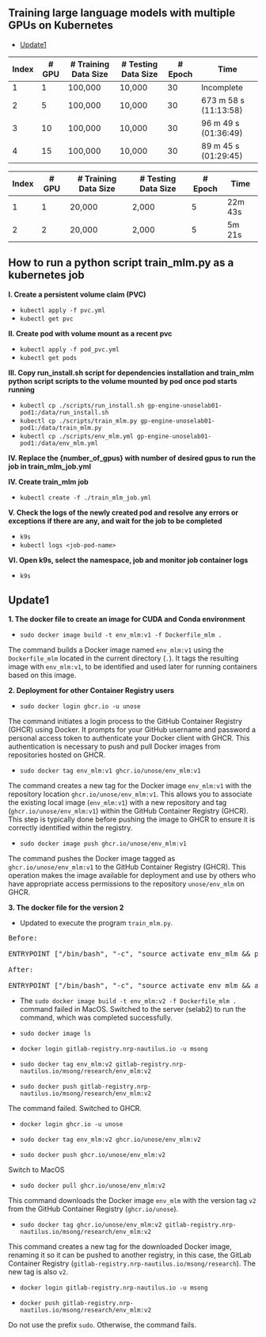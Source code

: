## Training large language models with multiple GPUs on Kubernetes

- [Update1](#update1)


| Index    | # GPU     | # Training Data Size | # Testing Data Size | # Epoch   | Time       |
|----------|-----------|----------------------|---------------------|-----------|------------|
| 1        | 1         | 100,000              | 10,000              | 30        | Incomplete |
| 2        | 5         | 100,000              | 10,000              | 30        | 673 m 58 s (11:13:58) |
| 3        | 10        | 100,000              | 10,000              | 30        | 96 m 49 s (01:36:49) |
| 4        | 15        | 100,000              | 10,000              | 30        | 89 m 45 s (01:29:45) |


| Index | # GPU | # Training Data Size | # Testing Data Size | # Epoch | Time    |
|-------|-------|----------------------|---------------------|---------|---------|
| 1     | 1     | 20,000               | 2,000               | 5       | 22m 43s |
| 2     | 2     | 20,000               | 2,000               | 5       | 5m 21s  |



## How to run a python script train_mlm.py as a kubernetes job 

**I. Create a persistent volume claim (PVC)**
- `kubectl apply -f pvc.yml`
- `kubectl get pvc`

**II. Create pod with volume mount as a recent pvc**
- `kubectl apply -f pod_pvc.yml`
- `kubectl get pods`

**III. Copy run_install.sh script for dependencies installation and train_mlm python script scripts to the volume mounted by pod once pod starts running**
- `kubectl cp ./scripts/run_install.sh gp-engine-unoselab01-pod1:/data/run_install.sh`
- `kubectl cp ./scripts/train_mlm.py gp-engine-unoselab01-pod1:/data/train_mlm.py`
- `kubectl cp ./scripts/env_mlm.yml gp-engine-unoselab01-pod1:/data/env_mlm.yml`

**IV. Replace the {number_of_gpus} with number of desired gpus to run the job in train_mlm_job.yml**

**IV. Create train_mlm job**
- `kubectl create -f ./train_mlm_job.yml`

**V. Check the logs of the newly created pod and resolve any errors or exceptions if there are any, and wait for the job to be completed**
- `k9s`
- `kubectl logs <job-pod-name>`

**VI. Open k9s, select the namespace, job and monitor job container logs**
- `k9s`

## Update1

**1. The docker file to create an image for CUDA and Conda environment**

- `sudo docker image build -t env_mlm:v1 -f Dockerfile_mlm .`

The command builds a Docker image named `env_mlm:v1` using the `Dockerfile_mlm` located in the current directory (`.`). It tags the resulting image with `env_mlm:v1`, to be identified and used later for running containers based on this image.

**2. Deployment for other Container Registry users**

- `sudo docker login ghcr.io -u unose`

The command initiates a login process to the GitHub Container Registry (GHCR) using Docker. It prompts for your GitHub username and password a personal access token to authenticate your Docker client with GHCR. This authentication is necessary to push and pull Docker images from repositories hosted on GHCR.

- `sudo docker tag env_mlm:v1 ghcr.io/unose/env_mlm:v1`

The command creates a new tag for the Docker image `env_mlm:v1` with the repository location `ghcr.io/unose/env_mlm:v1`. This allows you to associate the existing local image (`env_mlm:v1`) with a new repository and tag (`ghcr.io/unose/env_mlm:v1`) within the GitHub Container Registry (GHCR). This step is typically done before pushing the image to GHCR to ensure it is correctly identified within the registry.

- `sudo docker image push ghcr.io/unose/env_mlm:v1`

The command pushes the Docker image tagged as `ghcr.io/unose/env_mlm:v1` to the GitHub Container Registry (GHCR). This operation makes the image available for deployment and use by others who have appropriate access permissions to the repository `unose/env_mlm` on GHCR. 

**3. The docker file for the version 2**

- Updated to execute the program `train_mlm.py`.

<pre>
Before:

ENTRYPOINT ["/bin/bash", "-c", "source activate env_mlm && python /py_ver.py"]

After:

ENTRYPOINT ["/bin/bash", "-c", "source activate env_mlm && accelerate launch --multi_gpu --num_processes 1 train_mlm.py -train 1000 -test 100 -ngpu 1 -epoch 3 -logfile log.txt"]
</pre>

- The `sudo docker image build -t env_mlm:v2 -f Dockerfile_mlm .` command failed in MacOS. Switched to the server (selab2) to run the command, which was completed successfully.

- `sudo docker image ls`

- `docker login gitlab-registry.nrp-nautilus.io -u msong`

- `sudo docker tag env_mlm:v2 gitlab-registry.nrp-nautilus.io/msong/research/env_mlm:v2`

- `sudo docker push gitlab-registry.nrp-nautilus.io/msong/research/env_mlm:v2`

The command failed. Switched to GHCR.

- `docker login ghcr.io -u unose`

- `sudo docker tag env_mlm:v2 ghcr.io/unose/env_mlm:v2`

- `sudo docker push ghcr.io/unose/env_mlm:v2`

Switch to MacOS

- `sudo docker pull ghcr.io/unose/env_mlm:v2`

This command downloads the Docker image `env_mlm` with the version tag `v2` from the GitHub Container Registry (`ghcr.io/unose`).

- `sudo docker tag ghcr.io/unose/env_mlm:v2 gitlab-registry.nrp-nautilus.io/msong/research/env_mlm:v2`

This command creates a new tag for the downloaded Docker image, renaming it so it can be pushed to another registry, in this case, the GitLab Container Registry (`gitlab-registry.nrp-nautilus.io/msong/research`). The new tag is also `v2`.

- `docker login gitlab-registry.nrp-nautilus.io -u msong`

- `docker push gitlab-registry.nrp-nautilus.io/msong/research/env_mlm:v2`

Do not use the prefix `sudo`. Otherwise, the command fails.